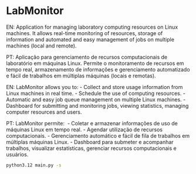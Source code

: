 # LabMonitor
EN: Application for managing laboratory computing resources on Linux machines. It allows real-time monitoring of resources, storage of information and automated and easy management of jobs on multiple machines (local and remote).

PT: Aplicação para gerenciamento de recursos computacionais de laboratório em máquinas Linux. Permite o monitoramento de recursos em tempo real, armazenamento de informações e gerenciamento automatizado e fácil de trabalhos em múltiplas máquinas (locais e remotas). 

EN:
LabMonitor allows you to: 
    - Collect and store usage information from Linux machines in real time.
    - Schedule the use of computing resources.
    - Automatic and easy job queue management on multiple Linux machines.
    - Dashboard for submitting and monitoring jobs, viewing statistics, managing computer resources and users. 

PT:
LabMonitor permite: 
    - Coletar e armazenar informações de uso de máquinas Linux em tempo real.
    - Agendar utilização de recursos computacionais.
    - Gerenciamento automático e fácil de fila de trabalhos em múltiplas máquinas Linux.
    - Dashboard para submeter e acompanhar trabalhos, visualizar estatísticas, gerenciar recursos computacionais e usuários.


```sh
python3.12 main.py -s
```